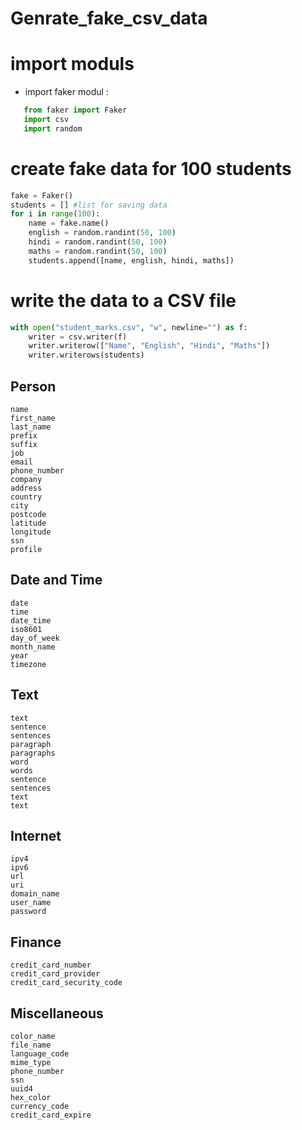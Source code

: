 # Genrate_fake_csv_data

# import moduls
- import faker modul :
 ```python
    from faker import Faker
    import csv
    import random
```
# create fake data for 100 students
```python
fake = Faker()
students = [] #list for saving data 
for i in range(100):
    name = fake.name()
    english = random.randint(50, 100)
    hindi = random.randint(50, 100)
    maths = random.randint(50, 100)
    students.append([name, english, hindi, maths])
```
# write the data to a CSV file
```python 
with open("student_marks.csv", "w", newline="") as f:
    writer = csv.writer(f)
    writer.writerow(["Name", "English", "Hindi", "Maths"])
    writer.writerows(students)
```





## Person
    name
    first_name
    last_name
    prefix
    suffix
    job
    email
    phone_number
    company
    address
    country
    city
    postcode
    latitude
    longitude
    ssn
    profile

## Date and Time
    date
    time
    date_time
    iso8601
    day_of_week
    month_name
    year
    timezone

## Text
    text
    sentence
    sentences
    paragraph
    paragraphs
    word
    words
    sentence
    sentences
    text
    text

## Internet
    ipv4
    ipv6
    url
    uri
    domain_name
    user_name
    password

## Finance
    credit_card_number
    credit_card_provider
    credit_card_security_code

## Miscellaneous
    color_name
    file_name
    language_code
    mime_type
    phone_number
    ssn
    uuid4
    hex_color
    currency_code
    credit_card_expire
